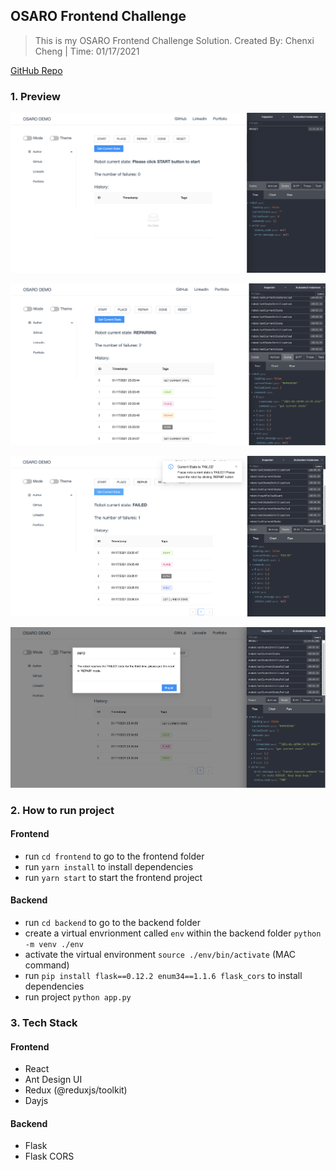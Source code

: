 ## OSARO Frontend Challenge

> This is my OSARO Frontend Challenge Solution. Created By: Chenxi Cheng | Time: 01/17/2021

[GitHub Repo](https://github.com/ChenxiiCheng/OSARO-Frontend-Challenge)

### 1. Preview

![image-1](./previews/preview1.png)

![image-2](./previews/preview2.png)

![image-3](./previews/preview3.png)

![image-4](./previews/preview4.png)

### 2. How to run project

#### Frontend

- run `cd frontend` to go to the frontend folder
- run `yarn install` to install dependencies
- run `yarn start` to start the frontend project

#### Backend

- run `cd backend` to go to the backend folder
- create a virtual envrionment called `env` within the backend folder `python -m venv ./env`
- activate the virtual environment `source ./env/bin/activate` (MAC command)
- run `pip install flask==0.12.2 enum34==1.1.6 flask_cors` to install dependencies
- run project `python app.py`

### 3. Tech Stack

#### Frontend

- React
- Ant Design UI
- Redux (@reduxjs/toolkit)
- Dayjs

#### Backend

- Flask
- Flask CORS
